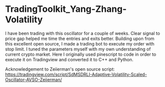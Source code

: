 # TradingToolkit_Yang-Zhang-Volatility
I have been trading with this oscillator for a couple of weeks. Clear signal to price gap helped me time the entries and exits better. Building upon from this excellent open source, I made a trading bot to execute my order with stop limit. I tuned the parameters myself with my own understanding of current crypto market. Here I originally used pinescript to code in order to execute it on Tradingview and converted it to C++ and Python.


Acknowledgement to Zeiierman's open source script: https://tradingview.com/script/SdMSDRLI-Adaptive-Volatility-Scaled-Oscillator-AVSO-Zeiierman/
